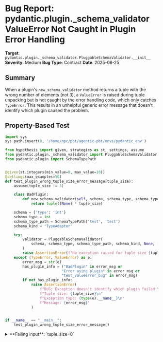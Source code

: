 # Bug Report: pydantic.plugin._schema_validator ValueError Not Caught in Plugin Error Handling

**Target**: `pydantic.plugin._schema_validator.PluggableSchemaValidator.__init__`
**Severity**: Medium
**Bug Type**: Contract
**Date**: 2025-09-25

## Summary

When a plugin's `new_schema_validator` method returns a tuple with the wrong number of elements (not 3), a `ValueError` is raised during tuple unpacking but is not caught by the error handling code, which only catches `TypeError`. This results in an unhelpful generic error message that doesn't identify which plugin caused the problem.

## Property-Based Test

```python
import sys
sys.path.insert(0, '/home/npc/pbt/agentic-pbt/envs/pydantic_env')

from hypothesis import given, strategies as st, settings, assume
from pydantic.plugin._schema_validator import PluggableSchemaValidator
from pydantic.plugin import SchemaTypePath


@given(st.integers(min_value=0, max_value=10))
@settings(max_examples=50)
def test_plugin_wrong_tuple_size_error_message(tuple_size):
    assume(tuple_size != 3)

    class BadPlugin:
        def new_schema_validator(self, schema, schema_type, schema_type_path, schema_kind, config, plugin_settings):
            return tuple([None] * tuple_size)

    schema = {'type': 'int'}
    schema_type = int
    schema_type_path = SchemaTypePath('test', 'test')
    schema_kind = 'TypeAdapter'

    try:
        validator = PluggableSchemaValidator(
            schema, schema_type, schema_type_path, schema_kind, None, [BadPlugin()], {}
        )
        raise AssertionError(f"No exception raised for tuple size {tuple_size}")
    except (TypeError, ValueError) as e:
        error_msg = str(e)
        has_plugin_info = ("BadPlugin" in error_msg or
                          "Error using plugin" in error_msg or
                          "test_valueerror_bug" in error_msg)
        if not has_plugin_info:
            raise AssertionError(
                f"BUG: Exception doesn't identify which plugin failed!\n"
                f"Tuple size: {tuple_size}\n"
                f"Exception type: {type(e).__name__}\n"
                f"Message: {error_msg}"
            )


if __name__ == "__main__":
    test_plugin_wrong_tuple_size_error_message()
```

<details>

<summary>
**Failing input**: `tuple_size=0`
</summary>
```
Traceback (most recent call last):
  File "/home/npc/pbt/agentic-pbt/worker_/44/hypo.py", line 24, in test_plugin_wrong_tuple_size_error_message
    validator = PluggableSchemaValidator(
        schema, schema_type, schema_type_path, schema_kind, None, [BadPlugin()], {}
    )
  File "/home/npc/miniconda/lib/python3.13/site-packages/pydantic/plugin/_schema_validator.py", line 75, in __init__
    p, j, s = plugin.new_schema_validator(
    ^^^^^^^
ValueError: not enough values to unpack (expected 3, got 0)

During handling of the above exception, another exception occurred:

Traceback (most recent call last):
  File "/home/npc/pbt/agentic-pbt/worker_/44/hypo.py", line 43, in <module>
    test_plugin_wrong_tuple_size_error_message()
    ~~~~~~~~~~~~~~~~~~~~~~~~~~~~~~~~~~~~~~~~~~^^
  File "/home/npc/pbt/agentic-pbt/worker_/44/hypo.py", line 10, in test_plugin_wrong_tuple_size_error_message
    @settings(max_examples=50)
                   ^^^
  File "/home/npc/miniconda/lib/python3.13/site-packages/hypothesis/core.py", line 2124, in wrapped_test
    raise the_error_hypothesis_found
  File "/home/npc/pbt/agentic-pbt/worker_/44/hypo.py", line 34, in test_plugin_wrong_tuple_size_error_message
    raise AssertionError(
    ...<4 lines>...
    )
AssertionError: BUG: Exception doesn't identify which plugin failed!
Tuple size: 0
Exception type: ValueError
Message: not enough values to unpack (expected 3, got 0)
Falsifying example: test_plugin_wrong_tuple_size_error_message(
    tuple_size=0,
)
```
</details>

## Reproducing the Bug

```python
import sys
sys.path.insert(0, '/home/npc/pbt/agentic-pbt/envs/pydantic_env')

from pydantic.plugin._schema_validator import PluggableSchemaValidator
from pydantic.plugin import SchemaTypePath


class BadPlugin:
    def new_schema_validator(self, schema, schema_type, schema_type_path, schema_kind, config, plugin_settings):
        # Return wrong number of elements (2 instead of 3)
        return (None, None)


schema = {'type': 'int'}
schema_type = int
schema_type_path = SchemaTypePath('test', 'test')
schema_kind = 'TypeAdapter'

try:
    validator = PluggableSchemaValidator(
        schema, schema_type, schema_type_path, schema_kind, None, [BadPlugin()], {}
    )
    print("ERROR: No exception was raised!")
except ValueError as e:
    print(f"ValueError: {e}")
    print(f"Error type: {type(e).__name__}")
    print(f"Does error identify plugin? {'BadPlugin' in str(e) or 'Error using plugin' in str(e)}")
except TypeError as e:
    print(f"TypeError: {e}")
    print(f"Error type: {type(e).__name__}")
    print(f"Does error identify plugin? {'BadPlugin' in str(e) or 'Error using plugin' in str(e)}")
```

<details>

<summary>
ValueError raised without plugin identification
</summary>
```
ValueError: not enough values to unpack (expected 3, got 2)
Error type: ValueError
Does error identify plugin? False
```
</details>

## Why This Is A Bug

This violates the expected behavior and API contract for several reasons:

1. **Documentation Contract**: The `PydanticPluginProtocol` at line 25 of `/home/npc/pbt/agentic-pbt/envs/pydantic_env/lib/python3.13/site-packages/pydantic/plugin/__init__.py` explicitly defines that `new_schema_validator` must return a 3-tuple via the type alias: `NewSchemaReturns: TypeAlias = 'tuple[ValidatePythonHandlerProtocol | None, ValidateJsonHandlerProtocol | None, ValidateStringsHandlerProtocol | None]'`

2. **Error Handling Intent**: The code at lines 79-80 of `_schema_validator.py` shows clear intent to catch plugin errors and enhance them with plugin identification:
   ```python
   except TypeError as e:  # pragma: no cover
       raise TypeError(f'Error using plugin `{plugin.__module__}:{plugin.__class__.__name__}`: {e}') from e
   ```
   This demonstrates that the developers intended all plugin errors to be caught and enhanced with context about which plugin failed.

3. **Python Behavior Mismatch**: The tuple unpacking operation `p, j, s = plugin.new_schema_validator(...)` at lines 76-77 raises `ValueError` (not `TypeError`) when the tuple has the wrong number of elements:
   - Too few elements: `ValueError: not enough values to unpack (expected 3, got N)`
   - Too many elements: `ValueError: too many values to unpack (expected 3)`

4. **Developer Experience Impact**: When multiple plugins are registered, the generic ValueError message makes it extremely difficult to identify which plugin is misconfigured, defeating the purpose of the error handling code that exists specifically to provide this context.

## Relevant Context

The bug occurs in the `PluggableSchemaValidator.__init__` method when processing plugins. The error handling code was clearly designed to provide helpful error messages to plugin developers, as evidenced by the formatted error message that includes the plugin's module and class name. However, the implementation only catches `TypeError`, missing the common case of `ValueError` from tuple unpacking.

This is particularly problematic because:
- Plugin development often involves trial and error
- Multiple plugins may be registered simultaneously
- The generic ValueError message provides no hint about which plugin is misconfigured
- The existing error handling pattern shows this was an oversight, not intentional

Links:
- Source code location: `/home/npc/pbt/agentic-pbt/envs/pydantic_env/lib/python3.13/site-packages/pydantic/plugin/_schema_validator.py:75-80`
- Protocol definition: `/home/npc/pbt/agentic-pbt/envs/pydantic_env/lib/python3.13/site-packages/pydantic/plugin/__init__.py:25,41-51`

## Proposed Fix

```diff
--- a/pydantic/plugin/_schema_validator.py
+++ b/pydantic/plugin/_schema_validator.py
@@ -76,8 +76,8 @@ class PluggableSchemaValidator:
                 p, j, s = plugin.new_schema_validator(
                     schema, schema_type, schema_type_path, schema_kind, config, plugin_settings
                 )
-            except TypeError as e:  # pragma: no cover
-                raise TypeError(f'Error using plugin `{plugin.__module__}:{plugin.__class__.__name__}`: {e}') from e
+            except (TypeError, ValueError) as e:  # pragma: no cover
+                raise type(e)(f'Error using plugin `{plugin.__module__}:{plugin.__class__.__name__}`: {e}') from e
             if p is not None:
                 python_event_handlers.append(p)
             if j is not None:
```